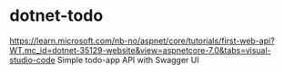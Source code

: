 # dotnet-todo
https://learn.microsoft.com/nb-no/aspnet/core/tutorials/first-web-api?WT.mc_id=dotnet-35129-website&view=aspnetcore-7.0&tabs=visual-studio-code
Simple todo-app API with Swagger UI
